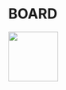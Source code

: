 # BOARD 
<img height="100" width="100" src="https://cdn.jsdelivr.net/gh/devicons/devicon/icons/nextjs/nextjs-original-wordmark.svg" />
          
